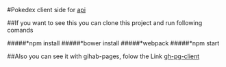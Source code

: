 #Pokedex client side for [api](http://pokeapi.co/ 'Api') 

##If you want to see this you can clone this project and run following comands

#####*npm install
#####*bower install
#####*webpack 
#####*npm start 

##Also you can see it with gihab-pages,  folow the Link [gh-pg-client](http://pokeapi.co/ 'Pokedex')



